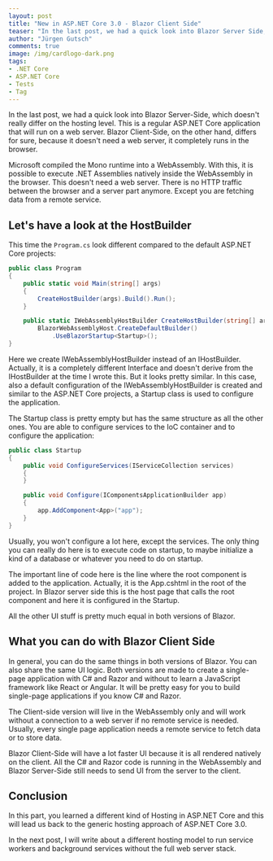 ```yaml
---
layout: post
title: "New in ASP.NET Core 3.0 - Blazor Client Side"
teaser: "In the last post, we had a quick look into Blazor Server Side, which doesn't really differ on the hosting level. Blazor Client-Side, on the other hand, differs for sure, because it doesn't need a web server, it completely runs in the browser inside a WebAssembly."
author: "Jürgen Gutsch"
comments: true
image: /img/cardlogo-dark.png
tags: 
- .NET Core
- ASP.NET Core
- Tests
- Tag
---
```


In the last post, we had a quick look into Blazor Server-Side, which doesn't really differ on the hosting level. This is a regular ASP.NET Core application that will run on a web server. Blazor Client-Side, on the other hand, differs for sure, because it doesn't need a web server, it completely runs in the browser.
 
Microsoft compiled the Mono runtime into a WebAssembly. With this, it is possible to execute .NET Assemblies natively inside the WebAssembly in the browser. This doesn't need a web server. There is no HTTP traffic between the browser and a server part anymore. Except you are fetching data from a remote service.

## Let's have a look at the HostBuilder

This time the `Program.cs` look different compared to the default ASP.NET Core projects:

``` csharp
public class Program
{
    public static void Main(string[] args)
    {
        CreateHostBuilder(args).Build().Run();
    }

    public static IWebAssemblyHostBuilder CreateHostBuilder(string[] args) =>
        BlazorWebAssemblyHost.CreateDefaultBuilder()
            .UseBlazorStartup<Startup>();
}
```

Here we create IWebAssemblyHostBuilder instead of an IHostBuilder. Actually, it is a completely different Interface and doesn't derive from the IHostBuilder at the time I wrote this. But it looks pretty similar. In this case, also a default configuration of the IWebAssemblyHostBuilder is created and similar to the ASP.NET Core projects, a Startup class is used to configure the application.
 
The Startup class is pretty empty but has the same structure as all the other ones. You are able to configure services to the IoC container and to configure the application:

``` csharp
public class Startup
{
    public void ConfigureServices(IServiceCollection services)
    {
    }

    public void Configure(IComponentsApplicationBuilder app)
    {
        app.AddComponent<App>("app");
    }
}
```

Usually, you won't configure a lot here, except the services. The only thing you can really do here is to execute code on startup, to maybe initialize a kind of a database or whatever you need to do on startup.
 
The important line of code here is the line where the root component is added to the application. Actually, it is the App.cshtml in the root of the project. In Blazor server side this is the host page that calls the root component and here it is configured in the Startup.
 
All the other UI stuff is pretty much equal in both versions of Blazor. 

## What you can do with Blazor Client Side

In general, you can do the same things in both versions of Blazor. You can also share the same UI logic. Both versions are made to create a single-page application with C# and Razor and without to learn a JavaScript framework like React or Angular. It will be pretty easy for you to build single-page applications if you know C# and Razor.
 
The Client-side version will live in the WebAssembly only and will work without a connection to a web server if no remote service is needed. Usually, every single page application needs a remote service to fetch data or to store data.
 
Blazor Client-Side will have a lot faster UI because it is all rendered natively on the client. All the C# and Razor code is running in the WebAssembly and Blazor Server-Side still needs to send UI from the server to the client.

## Conclusion

In this part, you learned a different kind of Hosting in ASP.NET Core and this will lead us back to the generic hosting approach of ASP.NET Core 3.0.
 
In the next post, I will write about a different hosting model to run service workers and background services without the full web server stack.
